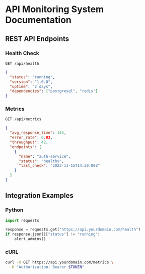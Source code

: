 # API Monitoring System Documentation

## REST API Endpoints

### Health Check
`GET /api/health`
```json
{
  "status": "running", 
  "version": "1.0.0",
  "uptime": "2 days",
  "dependencies": ["postgresql", "redis"]
}
```

### Metrics
`GET /api/metrics`
```json
{
  "avg_response_time": 145,
  "error_rate": 0.03,
  "throughput": 42,
  "endpoints": [
    {
      "name": "auth-service",
      "status": "healthy",
      "last_check": "2023-11-15T14:30:00Z"
    }
  ]
}
```

## Integration Examples

### Python
```python
import requests

response = requests.get("https://api.yourdomain.com/health")
if response.json()["status"] != "running":
    alert_admins()
```

### cURL
```bash
curl -X GET https://api.yourdomain.com/metrics \
  -H "Authorization: Bearer $TOKEN"
